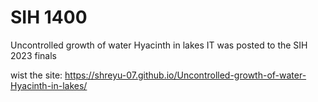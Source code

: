 # SIH 1400
Uncontrolled growth of water Hyacinth in lakes
IT was posted to the SIH 2023 finals

wist the site: https://shreyu-07.github.io/Uncontrolled-growth-of-water-Hyacinth-in-lakes/
